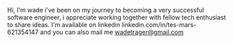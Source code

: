Hi, I'm wade i've been on my journey to becoming a very successful software engineer, i appreciate working together with fellow tech enthusiast to share ideas. I'm available on linkedin linkedin.com/in/tes-mars-621354147 and you can also mail me wadetrager@gmail.com